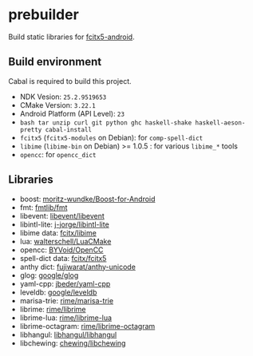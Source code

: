 # prebuilder

Build static libraries for [fcitx5-android](https://github.com/fcitx5-android/fcitx5-android).

## Build environment

Cabal is required to build this project.

* NDK Vesion: `25.2.9519653`
* CMake Version: `3.22.1`
* Android Platform (API Level): `23`
* `bash tar unzip curl git python ghc haskell-shake haskell-aeson-pretty cabal-install`
* `fcitx5` (`fcitx5-modules` on Debian): for `comp-spell-dict`
* `libime` (`libime-bin` on Debian) >= 1.0.5 : for various `libime_*` tools
* `opencc`: for `opencc_dict`

## Libraries

* boost: [moritz-wundke/Boost-for-Android](https://github.com/moritz-wundke/Boost-for-Android)
* fmt: [fmtlib/fmt](https://github.com/fmtlib/fmt)
* libevent: [libevent/libevent](https://github.com/libevent/libevent/tree/release-2.1.12-stable)
* libintl-lite: [j-jorge/libintl-lite](https://github.com/j-jorge/libintl-lite)
* libime data: [fcitx/libime](https://github.com/fcitx/libime)
* lua: [walterschell/LuaCMake](https://github.com/walterschell/Lua)
* opencc: [BYVoid/OpenCC](https://github.com/BYVoid/OpenCC)
* spell-dict data: [fcitx/fcitx5](https://github.com/fcitx/fcitx5/blob/master/src/modules/spell/dict)
* anthy dict: [fujiwarat/anthy-unicode](https://github.com/fujiwarat/anthy-unicode)
* glog: [google/glog](https://github.com/google/glog)
* yaml-cpp: [jbeder/yaml-cpp](https://github.com/jbeder/yaml-cpp)
* leveldb: [google/leveldb](https://github.com/google/leveldb)
* marisa-trie: [rime/marisa-trie](https://github.com/rime/marisa-trie)
* librime: [rime/librime](https://github.com/rime/librime)
* librime-lua: [rime/librime-lua](https://github.com/hchunhui/librime-lua)
* librime-octagram: [rime/librime-octagram](https://github.com/lotem/librime-octagram)
* libhangul: [libhangul/libhangul](https://github.com/libhangul/libhangul)
* libchewing: [chewing/libchewing](https://github.com/chewing/libchewing)

